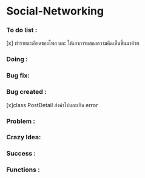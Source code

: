 # Social-Networking

### To do list :
[x] ทำรายละเอียดของโพส และ ให้เอาการแสดงความคิดเห็นขึ้นมาด้วย

### Doing :


### Bug fix:

### Bug created :
[x]class PostDetail ส่งค่าไปและเกิด error 
### Problem :

### Crazy Idea:

### Success :

### Functions :
